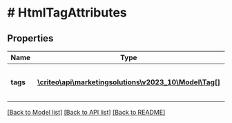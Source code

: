 # # HtmlTagAttributes

## Properties

Name | Type | Description | Notes
------------ | ------------- | ------------- | -------------
**tags** | [**\criteo\api\marketingsolutions\v2023_10\Model\Tag[]**](Tag.md) | An array containing the html tags | [optional]

[[Back to Model list]](../../README.md#models) [[Back to API list]](../../README.md#endpoints) [[Back to README]](../../README.md)
